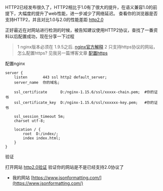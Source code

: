 HTTP2已经发布很久了，HTTP2相比于1.0有了很大的提升，在语义兼容1.0的前提下，大幅度的提升了web性能，进一步减少了网络延迟。
查看你的浏览器是否支持HTTP2，并且对比1.0与2.0的性能差距 <a href="https://http2.akamai.com/demo" title="http2.0">http2.0</a> 

正好最近在对网站进行检测的时候，被告知建议使用HTTP2协议，查找了一番资料以后配置成功，现在分享一下过程

> 1 nginx版本必须在 1.9.5之后.    <a href="https://www.nginx.com/blog/nginx-1-9-5/" title="nginx官方解释">nginx官方解释</a>
> 2 只支持https协议的网站， 怎么配置https? 见我另一篇博客文章 <a href="https://segmentfault.com/a/1190000039135687" title="配置https">配置https</a>  
> 

配置nginx

```
server {
    listen       443 ssl http2 default_server;
    server_name  你的域名;

    ssl_certificate      D:/nginx-1.15.6/ssl/xxxxx-chain.pem;  #你的证书
    ssl_certificate_key  D:/nginx-1.15.6/ssl/xxxxxx-key.pem;   #你的证书

    ssl_session_timeout 5m;
    charset utf-8;

    location / {
        root  D:/index/;
        index index.html;
    }
}
```

验证

打开网站 <a href="https://tools.keycdn.com/http2-test/" title="http2.0验证">http2.0验证</a>  验证你的网站是不是已经支持2.0协议了

+ 我的网站 [https://www.jsonformatting.com/](https://www.jsonformatting.com/)